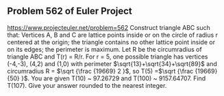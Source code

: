 ## Problem 562 of Euler Project 
https://www.projecteuler.net/problem=562
Construct triangle ABC such that:
Vertices A, B and C are lattice points inside or on the circle of radius r centered at the origin;
the triangle contains no other lattice point inside or on its edges;
the perimeter is maximum.
Let R be the circumradius of triangle ABC and T(r) = R/r.
For r = 5, one possible triangle has vertices (-4,-3), (4,2)  and (1,0) with perimeter $\sqrt{13}+\sqrt{34}+\sqrt{89}$ and circumradius R = $\sqrt {\frac {19669} 2 }$, so T(5) =$\sqrt {\frac {19669} {50} }$.
You are given T(10) ~ 97.26729 and T(100) ~ 9157.64707.
Find T(107). Give your answer rounded to the nearest integer.